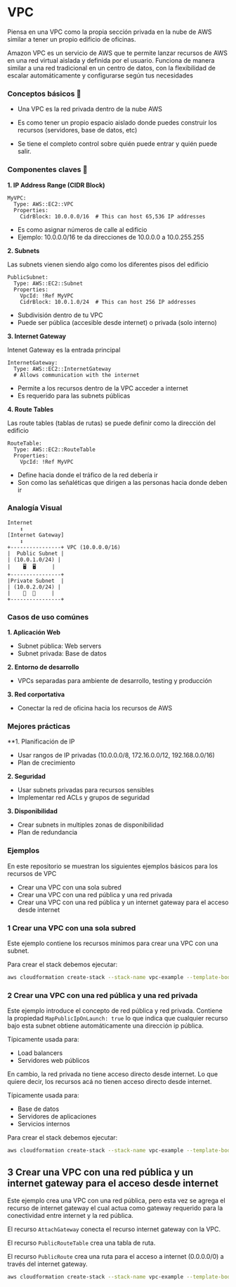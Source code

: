 # VPC

Piensa en una VPC como la propia sección privada en la nube de AWS similar a tener un propio edificio de oficinas.

Amazon VPC es un servicio de AWS que te permite lanzar recursos de AWS en una red virtual aislada y definida por el usuario. Funciona de manera similar a una red tradicional en un centro de datos, con la flexibilidad de escalar automáticamente y configurarse según tus necesidades

### Conceptos básicos 🏢
- Una VPC es la red privada dentro de la nube AWS

- Es como tener un propio espacio aislado donde puedes construir los recursos (servidores, base de datos, etc)

- Se tiene el completo control sobre quién puede entrar y quién puede salir.

### Componentes claves 🔑

**1. IP Address Range (CIDR Block)**

```
MyVPC:
  Type: AWS::EC2::VPC
  Properties:
    CidrBlock: 10.0.0.0/16  # This can host 65,536 IP addresses
```
- Es como asignar números de calle al edificio
- Ejemplo: 10.0.0.0/16 te da direcciones de 10.0.0.0 a 10.0.255.255

**2. Subnets**

Las subnets vienen siendo algo como los diferentes pisos del edificio

```
PublicSubnet:
  Type: AWS::EC2::Subnet
  Properties:
    VpcId: !Ref MyVPC
    CidrBlock: 10.0.1.0/24  # This can host 256 IP addresses
```

- Subdivisión dentro de tu VPC
- Puede ser pública (accesible desde internet) o privada (solo interno)

**3. Internet Gateway** 

Intenet Gateway es la entrada principal

```
InternetGateway:
  Type: AWS::EC2::InternetGateway
  # Allows communication with the internet
```

- Permite a los recursos dentro de la VPC acceder a internet
- Es requerido para las subnets públicas

**4. Route Tables**

Las route tables (tablas de rutas) se puede definir como la dirección del edificio

```
RouteTable:
  Type: AWS::EC2::RouteTable
  Properties:
    VpcId: !Ref MyVPC
```

- Define hacia donde el tráfico de la red debería ir
- Son como las señaléticas que dirigen a las personas hacia donde deben ir

### Analogía Visual

```
Internet
    ↕️
[Internet Gateway]
    ↕️
+----------------+ VPC (10.0.0.0/16)
|  Public Subnet |
| (10.0.1.0/24) |
|    🖥️  🖥️     |
+----------------+
|Private Subnet  |
| (10.0.2.0/24) |
|    💾  💾     |
+----------------+
```

### Casos de uso comúnes

**1. Aplicación Web**

- Subnet pública: Web servers
- Subnet privada: Base de datos

**2. Entorno de desarrollo**

- VPCs separadas para ambiente de desarrollo, testing y producción

**3. Red corportativa**

- Conectar la red de oficina hacia los recursos de AWS

### Mejores prácticas

**1. Planificación de IP

- Usar rangos de IP privadas (10.0.0.0/8, 172.16.0.0/12, 192.168.0.0/16)
- Plan de crecimiento

**2. Seguridad**

- Usar subnets privadas para recursos sensibles
- Implementar red ACLs y grupos de seguridad

**3. Disponibilidad**

- Crear subnets in multiples zonas de disponibilidad
- Plan de redundancia

### Ejemplos

En este repositorio se muestran los siguientes ejemplos básicos para los recursos de VPC

- Crear una VPC con una sola subred
- Crear una VPC con una red pública y una red privada
- Crear una VPC con una red pública y un internet gateway para el acceso desde internet

### 1 Crear una VPC con una sola subred

Este ejemplo contiene los recursos mínimos para crear una VPC con una subnet.

Para crear el stack debemos ejecutar:

```bash
aws cloudformation create-stack --stack-name vpc-example --template-body file://VPC/01_vpc_base.yml
```

### 2 Crear una VPC con una red pública y una red privada

Este ejemplo introduce el concepto de red pública y red privada. Contiene la propiedad `MapPublicIpOnLaunch: true` lo que indica que cualquier recurso bajo esta subnet obtiene automáticamente una dirección ip pública.

Típicamente usada para:
- Load balancers
- Servidores web públicos

En cambio, la red privada no tiene acceso directo desde internet. Lo que quiere decir, los recursos acá no tienen acceso directo desde internet.

Típicamente usada para:
- Base de datos
- Servidores de aplicaciones
- Servicios internos

Para crear el stack debemos ejecutar:

```bash
aws cloudformation create-stack --stack-name vpc-example --template-body file://VPC/02_vpc_base.yml
```
## 3 Crear una VPC con una red pública y un internet gateway para el acceso desde internet

Este ejemplo crea una VPC con una red pública, pero esta vez se agrega el recurso de internet gateway el cual actua como gateway requerido para la conectividad entre internet y la red pública.

El recurso `AttachGateway` conecta el recurso internet gateway con la VPC.

El recurso `PublicRouteTable` crea una tabla de ruta.

El recurso `PublicRoute` crea una ruta para el acceso a internet (0.0.0.0/0) a través del internet gateway.

```bash
aws cloudformation create-stack --stack-name vpc-example --template-body file://VPC/03_vpc_base.yml
```